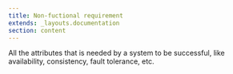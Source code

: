 ```yaml
---
title: Non-fuctional requirement
extends: _layouts.documentation
section: content
---
```


All the attributes that is needed by a system to be successful, like availability, consistency, fault tolerance, etc.